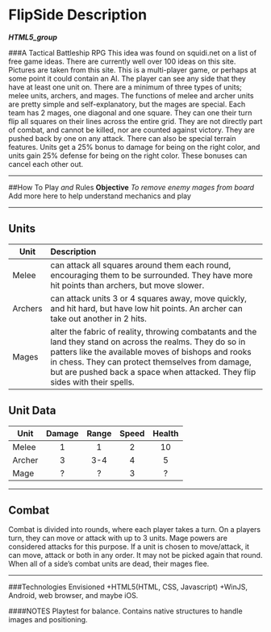 # FlipSide Description
***HTML5_group***

###A Tactical Battleship RPG
This idea was found on squidi.net on a list of free game ideas. 
There are currently well over 100 ideas on this site. Pictures are taken from this site. 
This is a multi-player game, or perhaps at some point it could contain an AI. The player can 
see any side that they have at least one unit on. There are a minimum of three types of units; 
melee units, archers, and mages. The functions of melee and archer units are pretty simple and 
self-explanatory, but the mages are special. Each team has 2 mages, one diagonal and one square. 
They can one their turn flip all squares on their lines across the entire grid. They are not 
directly part of combat, and cannot be killed, nor are counted against victory. They are pushed 
back by one on any attack. There can also be special terrain features. Units get a 25% bonus to 
damage for being on the right color, and units gain 25% defense for being on the right color. 
These bonuses can cancel each other out.

---

##How To Play *and* Rules
 **Objective**   _To remove enemy mages from board_ 
 Add more here to help understand mechanics and play


---

## Units
| Unit          | Description    |
| ------------- |:-------------|
| Melee     | can attack all squares around them each round, encouraging them to be surrounded. They have more hit points than archers, but move slower. |
| Archers   | can attack units 3 or 4 squares away, move quickly, and hit hard, but have low hit points. An archer can take out another in 2 hits. |
| Mages     | alter the fabric of reality, throwing combatants and the land they stand on across the realms. They do so in patters like the available moves of bishops and rooks in chess. They can protect themselves from damage, but are pushed back a space when attacked. They flip sides with their spells. |

## Unit Data
|Unit            | Damage | Range  | Speed  | Health | 
|--------------- |:------:|:------:|:------:|:------:|
| Melee          | 1      | 1      | 2      | 10     |
| Archer         | 3      | 3-4    | 4      | 5      |
| Mage           | ?      | ?      | 3      | ?      |

---

## Combat
Combat is divided into rounds, where each player takes a turn. 
On a players turn, they can move or attack with up to 3 units. 
Mage powers are considered attacks for this purpose. If a unit is 
chosen to move/attack, it can move, attack or both in any order. 
It may not be picked again that round. When all of a side’s combat 
units are dead, their mages flee.



---
###Technologies Envisioned
+HTML5(HTML, CSS, Javascript)
+WinJS, Android, web browser, and maybe iOS.

####NOTES
Playtest for balance.
Contains native structures to handle images and positioning.

